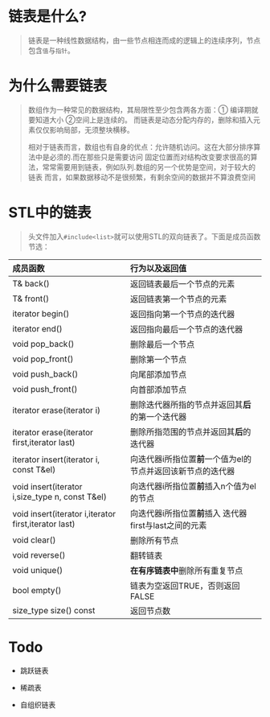 # 链表是什么?
> 链表是一种线性数据结构，由一些节点相连而成的逻辑上的连续序列，节点包含`值`与`指针`。
# 为什么需要链表
> 数组作为一种常见的数据结构，其局限性至少包含两各方面：① 编译期就要知道大小 ②空间上是连续的。 
> 而链表是动态分配内存的，删除和插入元素仅仅影响局部，无须整块横移。
>
> 相对于链表而言，数组也有自身的优点：允许随机访问。这在大部分排序算法中是必须的.而在那些只是需要访问
固定位置而对结构改变要求很高的算法，常常需要用到链表，例如队列.数组的另一个优势是空间，对于较大的链表
而言，如果数据移动不是很频繁，有剩余空间的数据并不算浪费空间

# STL中的链表
> 头文件加入`#include<list>`就可以使用STL的双向链表了。下面是成员函数节选： 

|成员函数|行为以及返回值|
|:---|:--|
|T& back()|返回链表最后一个节点的元素|
|T& front()|返回链表第一个节点的元素|
|iterator begin()|返回指向第一个节点的迭代器|
|iterator end()|返回指向最后一个节点的迭代器|
|void pop_back()|删除最后一个节点|
|void pop_front()|删除第一个节点|
|void push_back()|向尾部添加节点|
|void push_front()|向首部添加节点|
|iterator erase(iterator i)|删除迭代器所指的节点并返回其**后**的第一个迭代器|
|iterator erase(iterator first,iterator last)|删除所指范围的节点并返回其**后**的迭代器|
|iterator insert(iterator i, const T&el)|向迭代器i所指位置**前**一个值为el的节点并返回该新节点的迭代器|
|void insert(iterator i,size_type n, const T&el)|向迭代器i所指位置**前**插入n个值为el的节点
|void insert(iterator i,iterator first,iterator last)|向迭代器i所指位置**前**插入 迭代器first与last之间的元素|
|void clear()|删除所有节点|
|void reverse()|翻转链表|
|void unique()|**在有序链表中**删除所有重复节点|
|bool empty()|链表为空返回TRUE，否则返回FALSE|
|size_type size() const|返回节点数|

   
# Todo
* 跳跃链表
+ 稀疏表
- 自组织链表
